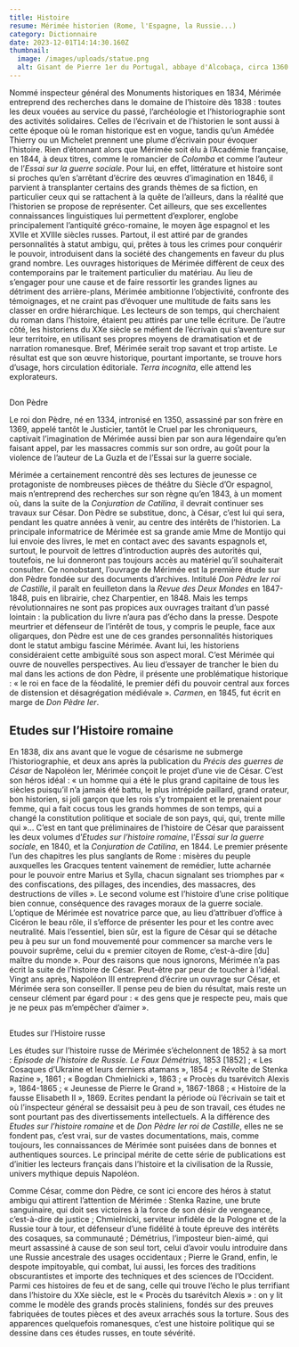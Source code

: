 ```yaml
---
title: Histoire
resume: Mérimée historien (Rome, l'Espagne, la Russie...)
category: Dictionnaire
date: 2023-12-01T14:14:30.160Z
thumbnail:
  image: /images/uploads/statue.png
  alt: Gisant de Pierre 1er du Portugal, abbaye d'Alcobaça, circa 1360
---
```

Nommé inspecteur général des Monuments historiques en 1834, Mérimée entreprend des recherches dans le domaine de l’histoire dès 1838 : toutes les deux vouées au service du passé, l’archéologie et l’historiographie sont des activités solidaires. Celles de l’écrivain et de l’historien le sont aussi à cette époque où le roman historique est en vogue, tandis qu’un Amédée Thierry ou un Michelet prennent une plume d’écrivain pour évoquer l’histoire. Rien d’étonnant alors que Mérimée soit élu à l’Académie française, en 1844, à deux titres, comme le romancier de *Colomba* et comme l’auteur de l’*Essai sur la guerre sociale*. Pour lui, en effet, littérature et histoire sont si proches qu’en s’arrêtant d’écrire des œuvres d’imagination en 1846, il parvient à transplanter certains des grands thèmes de sa fiction, en particulier ceux qui se rattachent à la quête de l’ailleurs, dans la réalité que l’historien se propose de représenter. Cet ailleurs, que ses excellentes connaissances linguistiques lui permettent d’explorer, englobe principalement l’antiquité gréco-romaine, le moyen âge espagnol et les XVIIe et XVIIIe siècles russes. Partout, il est attiré par de grandes personnalités à statut ambigu, qui, prêtes à tous les crimes pour conquérir le pouvoir, introduisent dans la société des changements en faveur du plus grand nombre.
Les ouvrages historiques de Mérimée diffèrent de ceux des contemporains par le traitement particulier du matériau. Au lieu de s’engager pour une cause et de faire ressortir les grandes lignes au détriment des arrière-plans, Mérimée ambitionne l’objectivité, confronte des témoignages, et ne craint pas d’évoquer une multitude de faits sans les classer en ordre hiérarchique. Les lecteurs de son temps, qui cherchaient du roman dans l’histoire, étaient peu attirés par une telle écriture. De l’autre côté, les historiens du XXe siècle se méfient de l’écrivain qui s’aventure sur leur territoire, en utilisant ses propres moyens de dramatisation et de narration romanesque. Bref, Mérimée serait trop savant et trop artiste. Le résultat est que son œuvre historique, pourtant importante, se trouve hors d’usage, hors circulation éditoriale. *Terra incognita*, elle attend les explorateurs. 

## 
Don Pèdre


Le roi don Pèdre, né en 1334, intronisé en 1350, assassiné par son frère en 1369, appelé tantôt le Justicier, tantôt le Cruel par les chroniqueurs, captivait l’imagination de Mérimée aussi bien par son aura légendaire qu’en faisant appel, par les massacres commis sur son ordre, au goût pour la violence de l’auteur de La Guzla et de l’Essai sur la guerre sociale. 


Mérimée a certainement rencontré dès ses lectures de jeunesse ce protagoniste de nombreuses pièces de théâtre du Siècle d’Or espagnol, mais n’entreprend des recherches sur son règne qu’en 1843, à un moment où, dans la suite de la *Conjuration de Catilina*, il devrait continuer ses travaux sur César. Don Pèdre se substitue, donc, à César, c’est lui qui sera, pendant les quatre années à venir, au centre des intérêts de l’historien. La principale informatrice de Mérimée est sa grande amie Mme de Montijo qui lui envoie des livres, le met en contact avec des savants espagnols et, surtout, le pourvoit de lettres d’introduction auprès des autorités qui, toutefois, ne lui donneront pas toujours accès au matériel qu’il souhaiterait consulter. Ce nonobstant, l’ouvrage de Mérimée est la première étude sur don Pèdre fondée sur des documents d’archives. Intitulé *Don Pèdre Ier roi de Castille*, il paraît en feuilleton dans la *Revue des Deux Mondes* en 1847-1848, puis en librairie, chez Charpentier, en 1848. Mais les temps révolutionnaires ne sont pas propices aux ouvrages traitant d’un passé lointain : la publication du livre n’aura pas d’écho dans la presse.
Despote meurtrier et défenseur de l’intérêt de tous, y compris le peuple, face aux oligarques, don Pèdre est une de ces grandes personnalités historiques dont le statut ambigu fascine Mérimée. Avant lui, les historiens considéraient cette ambiguïté sous son aspect moral. C’est Mérimée qui ouvre de nouvelles perspectives. Au lieu d’essayer de trancher le bien du mal dans les actions de don Pèdre, il présente une problématique historique : « le roi en face de la féodalité, le premier défi du pouvoir central aux forces de distension et désagrégation médiévale  ». 
*Carmen*, en 1845, fut écrit en marge de *Don Pèdre Ier*.


## Etudes sur l’Histoire romaine


En 1838, dix ans avant que le vogue de césarisme ne submerge l’historiographie, et deux ans après la publication du *Précis des guerres de César* de Napoléon Ier, Mérimée conçoit le projet d’une vie de César. C’est son héros idéal : « un homme qui a été le plus grand capitaine de tous les siècles puisqu’il n’a jamais été battu, le plus intrépide paillard, grand orateur, bon historien, si joli garçon que les rois s’y trompaient et le prenaient pour femme, qui a fait cocus tous les grands hommes de son temps, qui a changé la constitution politique et sociale de son pays, qui, qui, trente mille qui  »...
C’est en tant que préliminaires de l’histoire de César que paraissent les deux volumes d’*Etudes sur l’histoire romaine*, l’*Essai sur la guerre sociale*, en 1840, et la *Conjuration de Catilina*, en 1844. Le premier présente l’un des chapitres les plus sanglants de Rome : misères du peuple auxquelles les Gracques tentent vainement de remédier, lutte acharnée pour le pouvoir entre Marius et Sylla, chacun signalant ses triomphes par « des confiscations, des pillages, des incendies, des massacres, des destructions de villes  ». Le second volume est l’histoire d’une crise politique bien connue, conséquence des ravages moraux de la guerre sociale. L’optique de Mérimée est novatrice parce que, au lieu d’attribuer d’office à Cicéron le beau rôle, il s’efforce de présenter les pour et les contre avec neutralité. Mais l’essentiel, bien sûr, est la figure de César qui se détache peu à peu sur un fond mouvementé pour commencer sa marche vers le pouvoir suprême, celui du « premier citoyen de Rome, c’est-à-dire \[du] maître du monde  ».
Pour des raisons que nous ignorons, Mérimée n’a pas écrit la suite de l’histoire de César. Peut-être par peur de toucher à l’idéal. Vingt ans après, Napoléon III entreprend d’écrire un ouvrage sur César, et Mérimée sera son conseiller. Il pense peu de bien du résultat, mais reste un censeur clément par égard pour : « des gens que je respecte peu, mais que je ne peux pas m’empêcher d’aimer  ». 

## 
Etudes sur l’Histoire russe


Les études sur l’histoire russe de Mérimée s’échelonnent de 1852 à sa mort : *Episode de l’histoire de Russie. Le Faux Démétrius*, 1853 \[1852] ; « Les Cosaques d’Ukraine et leurs derniers atamans », 1854 ; « Révolte de Stenka Razine », 1861 ; « Bogdan Chmielnicki », 1863 ; « Procès du tsarévitch Alexis », 1864-1865 ; « Jeunesse de Pierre le Grand », 1867-1868 ; « Histoire de la fausse Elisabeth II », 1869. Ecrites pendant la période où l’écrivain se tait et où l’inspecteur général se dessaisit peu à peu de son travail, ces études ne sont pourtant pas des divertissements intellectuels. A la différence des *Etudes sur l’histoire romaine* et de *Don Pèdre Ier roi de Castille*, elles ne se fondent pas, c’est vrai, sur de vastes documentations, mais, comme toujours, les connaissances de Mérimée sont puisées dans de bonnes et authentiques sources. Le principal mérite de cette série de publications est d’initier les lecteurs français dans l’histoire et la civilisation de la Russie, univers mythique depuis Napoléon. 


Comme César, comme don Pèdre, ce sont ici encore des héros à statut ambigu qui attirent l’attention de Mérimée : Stenka Razine, une brute sanguinaire, qui doit ses victoires à la force de son désir de vengeance, c’est-à-dire de justice ; Chmielnicki, serviteur infidèle de la Pologne et de la Russie tour à tour, et défenseur d’une fidélité à toute épreuve des intérêts des cosaques, sa communauté ; Démétrius, l’imposteur bien-aimé, qui meurt assassiné à cause de son seul tort, celui d’avoir voulu introduire dans une Russie ancestrale des usages occidentaux ; Pierre le Grand, enfin, le despote impitoyable, qui combat, lui aussi, les forces des traditions obscurantistes et importe des techniques et des sciences de l’Occident. Parmi ces histoires de feu et de sang, celle qui trouve l’écho le plus terrifiant dans l’histoire du XXe siècle, est le « Procès du tsarévitch Alexis » : on y lit comme le modèle des grands procès staliniens, fondés sur des preuves fabriquées de toutes pièces et des aveux arrachés sous la torture. Sous des apparences quelquefois romanesques, c’est une histoire politique qui se dessine dans ces études russes, en toute sévérité.